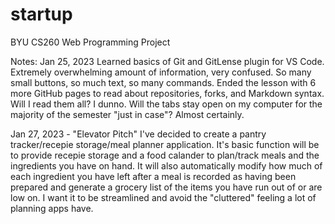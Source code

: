 # startup
BYU CS260 Web Programming Project

Notes:
Jan 25, 2023
Learned basics of Git and GitLense plugin for VS Code. Extremely overwhelming amount of information, very confused. So many small buttons, so much text, so many commands.
Ended the lesson with 6 more GitHub pages to read about repositories, forks, and Markdown syntax. Will I read them all? I dunno. Will the tabs stay open on my computer for the majority of the semester "just in case"? Almost certainly.


Jan 27, 2023 - "Elevator Pitch"
I've decided to create a pantry tracker/recepie storage/meal planner application. It's basic function will be to provide recepie storage and a food calander to plan/track meals and the ingredients you have on hand. It will also automatically modify how much of each ingredient you have left after a meal is recorded as having been prepared and generate a grocery list of the items you have run out of or are low on. I want it to be streamlined and avoid the "cluttered" feeling a lot of planning apps have. 